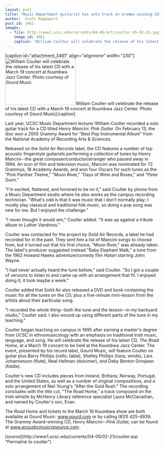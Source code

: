 ```yaml
---
layout: post
title: "Music Department guitarist has solo track on Grammy-winning CD"
author:  Scott Rappaport
post_id: 3462
images:
  - file: http://www1.ucsc.edu/currents/04-05/art/coulter.05-02-21.jpg
    image_id: 3461
    caption: "William Coulter will celebrate the release of his latest CD with a March 19 concert at Kuumbwa Jazz Center. Photo courtesy of Gourd Music"
---
```


[caption id="attachment_3461" align="alignnone" width="230"]<a href="http://localhost/mysite/wp-content/uploads/2005/02/coulter.05-02-21.jpg"><img class="size-full wp-image-3461" src="http://localhost/mysite/wp-content/uploads/2005/02/coulter.05-02-21.jpg" alt="William Coulter will celebrate the release of his latest CD with a March 19 concert at Kuumbwa Jazz Center. Photo courtesy of Gourd Music" width="230" height="153" /></a>William Coulter will celebrate the release of his latest CD with a March 19 concert at Kuumbwa Jazz Center. Photo courtesy of Gourd Music[/caption]
<a name="content" id="content"></a>
<p>
  Last year, UCSC Music Department lecturer William Coulter recorded a solo guitar track for a CD titled <i>Henry Mancini: Pink Guitar.</i> On February 13, the disc won a 2005 Grammy Award for "Best Pop Instrumental Album" from the National Academy of Recording Arts &amp; Sciences.
</p>
<p>
  Released on the Solid Air Records label, the CD features a number of top acoustic fingerstyle guitarists performing a collection of tunes by Henry Mancini--the great composer/conductor/arranger who passed away in 1994. An icon of film and television music, Mancini was nominated for 72 Grammys, 18 Academy Awards, and won four Oscars for such tunes as the "Pink Panther Theme," "Moon River," "Days of Wine and Roses," and "Peter Gunn."
</p>
<p>
  "I'm excited, flattered, and honored to be on it," said Coulter by phone from a Music Department studio where he also works as the campus recording technician. "What's odd is that it was music that I don't normally play; I mostly play classical and traditional folk music, so doing a pop song was new for me. But I enjoyed the challenge."<br>
</p>
<p>
  "I never thought it would win," Coulter added. "It was up against a tribute album to Luther Vandross."<br>
</p>
<p>
  Coulter was contacted for the project by Solid Air Records, a label he had recorded for in the past. They sent him a list of Mancini songs to choose from, but it turned out that his first choice, "Moon River," was already taken. The label's producer suggested instead "Baby Elephant Walk," a tune from the 1962 Howard Hawks adventure/comedy film <i>Hatari</i> starring John Wayne.<br>
</p>
<p>
  "I had never actually heard the tune before," said Coulter. "So I got a couple of versions to listen to and came up with an arrangement that fit. I enjoyed doing it; it took maybe a week."<br>
</p>
<p>
  Coulter added that Solid Air also released a DVD and book containing the music for all the tunes on the CD, plus a five-minute mini-lesson from the artists about their particular song.<br>
</p>
<p>
  "I recorded the whole thing--both the tune and the lesson--in my backyard studio," Coulter said. I also wound up using different parts of the tune in my teaching."<br>
</p>
<p>
  Coulter began teaching on campus in 1995 after earning a master's degree from UCSC in ethnomusicology with an emphasis on traditional Irish music, language, and song. He will celebrate the release of his latest CD, <i>The Road Home,</i> at a March 19 concert to be held at the Kuumbwa Jazz Center. The event, presented by his record label, Gourd Music, will feature Coulter on guitar plus Barry Phillips (cello, tabla), Shelley Phillips (harp, winds), Lars Johannesson (flute), Neal Hellman (dulcimer), and Deby Benton Grosjean (fiddle).<br>
</p>
<p>
  Coulter's new CD includes pieces from Ireland, Brittany, Norway, Portugal, and the United States, as well as a number of original compositions, and a solo arrangement of Neil Young's "After the Gold Rush." The recording concludes with the title cut, "The Road Home," a track composed on the Irish whistle by McHenry Library reference specialist Laura McClanathan, and named by Coulter's son, Evan.<br>
</p>
<p>
  <i>The Road Home</i> and tickets to the March 19 Kuumbwa show are both available at Gourd Music: <a href="http://www.gourd.com">www.gourd.com</a> or by calling (831) 425-4939. The Grammy Award-winning CD, <i>Henry Mancini--Pink Guitar,</i> can be found at <a href="http://www.acousticmusicresource.com">www.acousticmusicresource.com</a>.<br>
</p>
[source](http://www1.ucsc.edu/currents/04-05/02-21/coulter.asp "Permalink to coulter")
